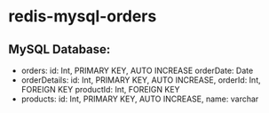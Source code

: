 # redis-mysql-orders
## MySQL Database:
  - orders:
    id: Int, PRIMARY KEY, AUTO INCREASE
    orderDate: Date
  - orderDetails:
    id: Int, PRIMARY KEY, AUTO INCREASE,
    orderId: Int, FOREIGN KEY
    productId: Int, FOREIGN KEY
  - products:
    id: Int, PRIMARY KEY, AUTO INCREASE,
    name: varchar
